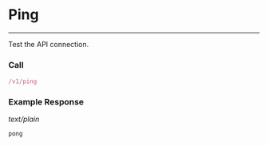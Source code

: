 # Ping
---
Test the API connection.

### Call

```js
/v1/ping
```

### Example Response
*text/plain*
```
pong
```
